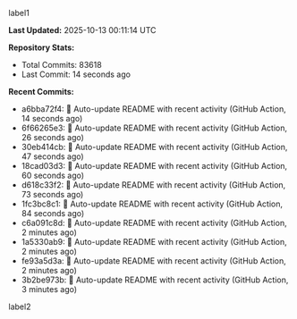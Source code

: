 
label1 
<!-- ACTIVITY_START -->
**Last Updated:** 2025-10-13 00:11:14 UTC

**Repository Stats:**
- Total Commits: 83618
- Last Commit: 14 seconds ago

**Recent Commits:**
- a6bba72f4: 🤖 Auto-update README with recent activity (GitHub Action, 14 seconds ago)
- 6f66265e3: 🤖 Auto-update README with recent activity (GitHub Action, 26 seconds ago)
- 30eb414cb: 🤖 Auto-update README with recent activity (GitHub Action, 47 seconds ago)
- 18cad03d3: 🤖 Auto-update README with recent activity (GitHub Action, 60 seconds ago)
- d618c33f2: 🤖 Auto-update README with recent activity (GitHub Action, 73 seconds ago)
- 1fc3bc8c1: 🤖 Auto-update README with recent activity (GitHub Action, 84 seconds ago)
- c6a091c8d: 🤖 Auto-update README with recent activity (GitHub Action, 2 minutes ago)
- 1a5330ab9: 🤖 Auto-update README with recent activity (GitHub Action, 2 minutes ago)
- fe93a5d3a: 🤖 Auto-update README with recent activity (GitHub Action, 2 minutes ago)
- 3b2be973b: 🤖 Auto-update README with recent activity (GitHub Action, 3 minutes ago)
<!-- ACTIVITY_END -->

label2
